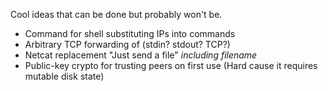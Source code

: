 Cool ideas that can be done but probably won't be.

- Command for shell substituting IPs into commands
- Arbitrary TCP forwarding of (stdin? stdout? TCP?)
- Netcat replacement "Just send a file" _including filename_
- Public-key crypto for trusting peers on first use (Hard cause it requires mutable disk state)
